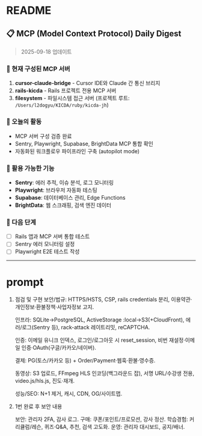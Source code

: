 # README

## 📋 MCP (Model Context Protocol) Daily Digest
> 2025-09-18 업데이트

### 🔧 현재 구성된 MCP 서버
1. **cursor-claude-bridge** - Cursor IDE와 Claude 간 통신 브리지
2. **rails-kicda** - Rails 프로젝트 전용 MCP 서버
3. **filesystem** - 파일시스템 접근 서버 (프로젝트 루트: `/Users/l2dogyu/KICDA/ruby/kicda-jh`)

### 🎯 오늘의 활동
- MCP 서버 구성 검증 완료
- Sentry, Playwright, Supabase, BrightData MCP 통합 확인
- 자동화된 워크플로우 파이프라인 구축 (autopilot mode)

### 🚀 활용 가능한 기능
- **Sentry**: 에러 추적, 이슈 분석, 로그 모니터링
- **Playwright**: 브라우저 자동화 테스팅
- **Supabase**: 데이터베이스 관리, Edge Functions
- **BrightData**: 웹 스크래핑, 검색 엔진 데이터

### 📝 다음 단계
- [ ] Rails 앱과 MCP 서버 통합 테스트
- [ ] Sentry 에러 모니터링 설정
- [ ] Playwright E2E 테스트 작성

---

# prompt
1) 점검 및 구현
    보안/법규: HTTPS/HSTS, CSP, rails credentials 분리, 이용약관·개인정보·환불정책·사업자정보 고지.

    인프라: SQLite→PostgreSQL, ActiveStorage :local→S3(+CloudFront), 에러/로그(Sentry 등), rack-attack 레이트리밋, reCAPTCHA.

    인증: 이메일 유니크 인덱스, 로그인/로그아웃 시 reset_session, 비번 재설정·이메일 인증·OAuth(구글/카카오/네이버).

    결제: PG(토스/카카오 등) + Order/Payment·웹훅·환불·영수증.

    동영상: S3 업로드, FFmpeg HLS 인코딩(백그라운드 잡), 서명 URL/수강생 전용, video.js/hls.js, 진도·재개.

    성능/SEO: N+1 제거, 캐시, CDN, OG/사이트맵.

2) 1번 완료 후 보안 내용

    보안: 관리자 2FA, 감사 로그.
    구매: 쿠폰/포인트/프로모션, 강사 정산.
    학습경험: 커리큘럼/레슨, 퀴즈·Q&A, 추천, 검색 고도화.
    운영: 관리자 대시보드, 공지/배너.
